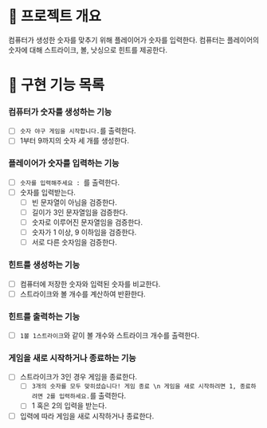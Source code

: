# 💪 프로젝트 개요

컴퓨터가 생성한 숫자를 맞추기 위해 플레이어가 숫자를 입력한다.
컴퓨터는 플레이어의 숫자에 대해 스트라이크, 볼, 낫싱으로 힌트를 제공한다.

# 📝 구현 기능 목록

### 컴퓨터가 숫자를 생성하는 기능

- [ ] `숫자 야구 게임을 시작합니다.`를 출력한다.
- [ ] 1부터 9까지의 숫자 세 개를 생성한다.

### 플레이어가 숫자를 입력하는 기능

- [ ] `숫자를 입력해주세요 : `를 출력한다.
- [ ] 숫자를 입력받는다.
    - [ ] 빈 문자열이 아님을 검증한다.
    - [ ] 길이가 3인 문자열임을 검증한다.
    - [ ] 숫자로 이루어진 문자열임을 검증한다.
    - [ ] 숫자가 1 이상, 9 이하임을 검증한다.
    - [ ] 서로 다른 숫자임을 검증한다.

### 힌트를 생성하는 기능

- [ ] 컴퓨터에 저장한 숫자와 입력된 숫자를 비교한다.
- [ ] 스트라이크와 볼 개수를 계산하여 반환한다.

### 힌트를 출력하는 기능

- [ ] `1볼 1스트라이크`와 같이 볼 개수와 스트라이크 개수를 출력한다.

### 게임을 새로 시작하거나 종료하는 기능

- [ ] 스트라이크가 3인 경우 게임을 종료한다.
    - [ ] `3개의 숫자를 모두 맞히셨습니다! 게임 종료 \n 게임을 새로 시작하려면 1, 종료하려면 2를 입력하세요.`를 출력한다.
    - [ ] 1 혹은 2의 입력을 받는다.
- [ ] 입력에 따라 게임을 새로 시작하거나 종료한다.
